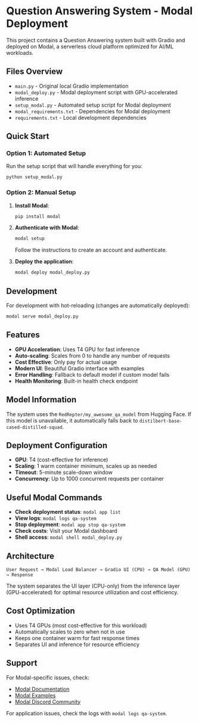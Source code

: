 # Question Answering System - Modal Deployment

This project contains a Question Answering system built with Gradio and deployed on Modal, a serverless cloud platform optimized for AI/ML workloads.

## Files Overview

- `main.py` - Original local Gradio implementation
- `modal_deploy.py` - Modal deployment script with GPU-accelerated inference
- `setup_modal.py` - Automated setup script for Modal deployment
- `modal_requirements.txt` - Dependencies for Modal deployment
- `requirements.txt` - Local development dependencies

## Quick Start

### Option 1: Automated Setup
Run the setup script that will handle everything for you:

```bash
python setup_modal.py
```

### Option 2: Manual Setup

1. **Install Modal**:
   ```bash
   pip install modal
   ```

2. **Authenticate with Modal**:
   ```bash
   modal setup
   ```
   Follow the instructions to create an account and authenticate.

3. **Deploy the application**:
   ```bash
   modal deploy modal_deploy.py
   ```

## Development

For development with hot-reloading (changes are automatically deployed):

```bash
modal serve modal_deploy.py
```

## Features

- **GPU Acceleration**: Uses T4 GPU for fast inference
- **Auto-scaling**: Scales from 0 to handle any number of requests
- **Cost Effective**: Only pay for actual usage
- **Modern UI**: Beautiful Gradio interface with examples
- **Error Handling**: Fallback to default model if custom model fails
- **Health Monitoring**: Built-in health check endpoint

## Model Information

The system uses the `RedRepter/my_awesome_qa_model` from Hugging Face. If this model is unavailable, it automatically falls back to `distilbert-base-cased-distilled-squad`.

## Deployment Configuration

- **GPU**: T4 (cost-effective for inference)
- **Scaling**: 1 warm container minimum, scales up as needed
- **Timeout**: 5-minute scale-down window
- **Concurrency**: Up to 1000 concurrent requests per container

## Useful Modal Commands

- **Check deployment status**: `modal app list`
- **View logs**: `modal logs qa-system`
- **Stop deployment**: `modal app stop qa-system`
- **Check costs**: Visit your Modal dashboard
- **Shell access**: `modal shell modal_deploy.py`

## Architecture

```
User Request → Modal Load Balancer → Gradio UI (CPU) → QA Model (GPU) → Response
```

The system separates the UI layer (CPU-only) from the inference layer (GPU-accelerated) for optimal resource utilization and cost efficiency.

## Cost Optimization

- Uses T4 GPUs (most cost-effective for this workload)
- Automatically scales to zero when not in use
- Keeps one container warm for fast response times
- Separates UI and inference for resource efficiency

## Support

For Modal-specific issues, check:
- [Modal Documentation](https://modal.com/docs)
- [Modal Examples](https://github.com/modal-labs/modal-examples)
- [Modal Discord Community](https://discord.gg/modal)

For application issues, check the logs with `modal logs qa-system`.
